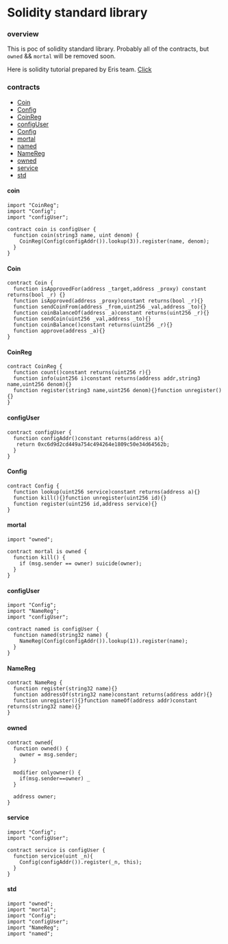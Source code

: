 # Solidity standard library

### overview

This is poc of solidity standard library.
Probably all of the contracts, but `owned` && `mortal` will be removed soon.

Here is solidity tutorial prepared by Eris team. [Click](https://eng.erisindustries.com/tutorials/2015/03/11/solidity-1/)


### contracts
- [Coin](#coin1)
- [Config](#config)
- [CoinReg](#coinreg)
- [configUser](#configuser)
- [Config](#config)
- [mortal](#mortal)
- [named](#named)
- [NameReg](#namereg)
- [owned](#owned)
- [service](#service)
- [std](#std)

#### coin
```
import "CoinReg";
import "Config";
import "configUser";

contract coin is configUser {
  function coin(string3 name, uint denom) {
    CoinReg(Config(configAddr()).lookup(3)).register(name, denom);
  }
}
```

#### Coin
```
contract Coin {
  function isApprovedFor(address _target,address _proxy) constant returns(bool _r) {}
  function isApproved(address _proxy)constant returns(bool _r){}
  function sendCoinFrom(address _from,uint256 _val,address _to){}
  function coinBalanceOf(address _a)constant returns(uint256 _r){}
  function sendCoin(uint256 _val,address _to){}
  function coinBalance()constant returns(uint256 _r){}
  function approve(address _a){}
}
```

#### CoinReg
```
contract CoinReg {
  function count()constant returns(uint256 r){}
  function info(uint256 i)constant returns(address addr,string3 name,uint256 denom){}
  function register(string3 name,uint256 denom){}function unregister(){}
}
```

#### configUser
```
contract configUser {
  function configAddr()constant returns(address a){ 
   return 0xc6d9d2cd449a754c494264e1809c50e34d64562b;
  }
}
```

#### Config
```
contract Config {
  function lookup(uint256 service)constant returns(address a){}
  function kill(){}function unregister(uint256 id){}
  function register(uint256 id,address service){}
}
```

#### mortal

```
import "owned";

contract mortal is owned {
  function kill() {
    if (msg.sender == owner) suicide(owner); 
  }
}
```

#### configUser
```
import "Config";
import "NameReg";
import "configUser";

contract named is configUser {
  function named(string32 name) {
    NameReg(Config(configAddr()).lookup(1)).register(name);
  }
}
```

#### NameReg
```
contract NameReg {
  function register(string32 name){}
  function addressOf(string32 name)constant returns(address addr){}
  function unregister(){}function nameOf(address addr)constant returns(string32 name){}
}
```

#### owned
```
contract owned{
  function owned() {
    owner = msg.sender;
  }
  
  modifier onlyowner() {
    if(msg.sender==owner) _
  }
  
  address owner;
}
```

#### service
```
import "Config";
import "configUser";

contract service is configUser {
  function service(uint _n){
    Config(configAddr()).register(_n, this);
  }
}
```

#### std
```
import "owned";
import "mortal";
import "Config";
import "configUser";
import "NameReg";
import "named";
```